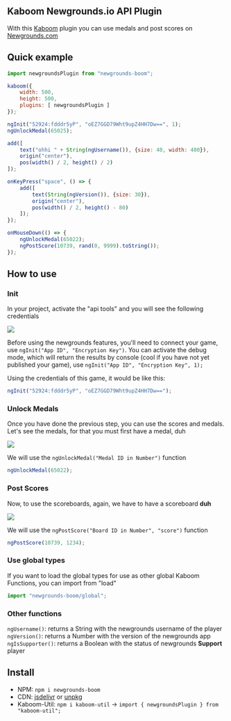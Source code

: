 ## Kaboom Newgrounds.io API Plugin

With this [Kaboom](https://github.com/replit/kaboom) plugin you can use medals and post scores on [Newgrounds.com](https://newgrounds.com)

## Quick example

```.js
import newgroundsPlugin from "newgrounds-boom";

kaboom({
    width: 500,
    height: 500,
    plugins: [ newgroundsPlugin ]
});

ngInit("52924:fdddr5yP", "oEZ7GGD79Wht9upZ4HH7Dw==", 1);
ngUnlockMedal(65025);

add([
    text("ohhi " + String(ngUsername()), {size: 40, width: 400}),
    origin("center"),
    pos(width() / 2, height() / 2)
]);

onKeyPress("space", () => {
    add([
        text(String(ngVersion()), {size: 30}),
        origin("center"),
        pos(width() / 2, height() - 80)
    ]);
});

onMouseDown(() => {
    ngUnlockMedal(65022);
    ngPostScore(10739, rand(0, 9999).toString());
});
```

## How to use

### Init

In your project, activate the "api tools" and you will see the following credentials

![](https://imgur.com/l4W6YAV.png)

Before using the newgrounds features, you'll need to connect your game, use `ngInit("App ID", "Encryption Key")`. You can activate the debug mode, which will return the results by console (cool if you have not yet published your game), use `ngInit("App ID", "Encryption Key", 1);`

Using the credentials of this game, it would be like this:

```.js
ngInit("52924:fdddr5yP", "oEZ7GGD79Wht9upZ4HH7Dw==");
```

### Unlock Medals

Once you have done the previous step, you can use the scores and medals. Let's see the medals, for that you must first have a medal, duh

![](https://imgur.com/VwzxtXn.png)

We will use the `ngUnlockMedal("Medal ID in Number")` function

```.js
ngUnlockMedal(65022);
```

### Post Scores

Now, to use the scoreboards, again, we have to have a scoreboard **duh**

![](https://imgur.com/ySpdtn3.png)

We will use the `ngPostScore("Board ID in Number", "score")` function

```.js
ngPostScore(10739, 1234);
```

### Use global types

If you want to load the global types for use as other global Kaboom Functions, you can import from "load"

```js
import "newgrounds-boom/global";
```

### Other functions

`ngUsername()`: returns a String with the newgrounds username of the player <br>
`ngVersion()`: returns a Number with the version of the newgrounds app <br>
`ngIsSupporter()`: returns a Boolean with the status of newgrounds **Support** player <br>

## Install

-   NPM: `npm i newgrounds-boom`
-   CDN: [jsdelivr](https://cdn.jsdelivr.net/gh/lajbel/newgrounds-boom/src/newgrounds.mjs) or [unpkg](https://unpkg.com/newgrounds-boom@latest/src/newgrounds.mjs)
-   Kaboom-Util: `npm i kaboom-util` -> `import { newgroundsPlugin } from "kaboom-util";`
